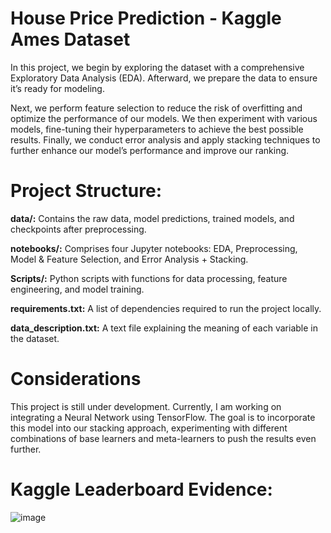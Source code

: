 # House Price Prediction - Kaggle Ames Dataset
In this project, we begin by exploring the dataset with a comprehensive Exploratory Data Analysis (EDA). Afterward, we prepare the data to ensure it’s ready for modeling.

Next, we perform feature selection to reduce the risk of overfitting and optimize the performance of our models. We then experiment with various models, fine-tuning their hyperparameters to achieve the best possible results. Finally, we conduct error analysis and apply stacking techniques to further enhance our model’s performance and improve our ranking.

# Project Structure:
**data/:** Contains the raw data, model predictions, trained models, and checkpoints after preprocessing.

**notebooks/:** Comprises four Jupyter notebooks: EDA, Preprocessing, Model & Feature Selection, and Error Analysis + Stacking.

**Scripts/:** Python scripts with functions for data processing, feature engineering, and model training.

**requirements.txt:** A list of dependencies required to run the project locally.

**data_description.txt:** A text file explaining the meaning of each variable in the dataset.

# Considerations
This project is still under development. Currently, I am working on integrating a Neural Network using TensorFlow. The goal is to incorporate this model into our stacking approach, experimenting with different combinations of base learners and meta-learners to push the results even further.

# Kaggle Leaderboard Evidence:

![image](https://github.com/user-attachments/assets/fa111336-a38a-4760-9e0a-97e8b50b88c8)
